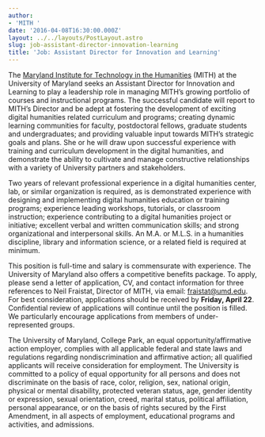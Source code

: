```yaml
---
author:
- 'MITH '
date: '2016-04-08T16:30:00.000Z'
layout: ../../layouts/PostLayout.astro
slug: job-assistant-director-innovation-learning
title: 'Job: Assistant Director for Innovation and Learning'
---
```


The [Maryland Institute for Technology in the Humanities](http://mith.umd.edu/) (MITH) at the University of Maryland seeks an Assistant Director for Innovation and Learning to play a leadership role in managing MITH’s growing portfolio of courses and instructional programs. The successful candidate will report to MITH’s Director and be adept at fostering the development of exciting digital humanities related curriculum and programs; creating dynamic learning communities for faculty, postdoctoral fellows, graduate students and undergraduates; and providing valuable input towards MITH’s strategic goals and plans. She or he will draw upon successful experience with training and curriculum development in the digital humanities, and demonstrate the ability to cultivate and manage constructive relationships with a variety of University partners and stakeholders.

Two years of relevant professional experience in a digital humanities center, lab, or similar organization is required, as is demonstrated experience with designing and implementing digital humanities education or training programs; experience leading workshops, tutorials, or classroom instruction; experience contributing to a digital humanities project or initiative; excellent verbal and written communication skills; and strong organizational and interpersonal skills. An M.A. or M.L.S. in a humanities discipline, library and information science, or a related field is required at minimum.

This position is full-time and salary is commensurate with experience. The University of Maryland also offers a competitive benefits package. To apply, please send a letter of application, CV, and contact information for three references to Neil Fraistat, Director of MITH, via email: [fraistat@umd.edu](mailto:fraistat@umd.edu). For best consideration, applications should be received by **Friday, April 22**. Confidential review of applications will continue until the position is filled. We particularly encourage applications from members of under-represented groups.

The University of Maryland, College Park, an equal opportunity/affirmative action employer, complies with all applicable federal and state laws and regulations regarding nondiscrimination and affirmative action; all qualified applicants will receive consideration for employment. The University is committed to a policy of equal opportunity for all persons and does not discriminate on the basis of race, color, religion, sex, national origin, physical or mental disability, protected veteran status, age, gender identity or expression, sexual orientation, creed, marital status, political affiliation, personal appearance, or on the basis of rights secured by the First Amendment, in all aspects of employment, educational programs and activities, and admissions.